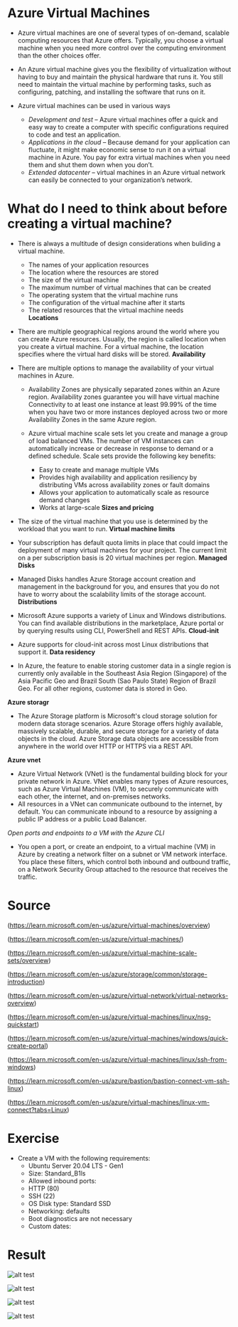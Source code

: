 # Azure Virtual Machines

- Azure virtual machines are one of several types of on-demand, scalable computing resources that Azure offers. Typically, you choose a virtual machine when you need more control over the computing environment than the other choices offer.
- An Azure virtual machine gives you the flexibility of virtualization without having to buy and maintain the physical hardware that runs it. You still need to maintain the virtual machine by performing tasks, such as configuring, patching, and installing the software that runs on it.

- Azure virtual machines can be used in various ways   

    - *Development and test* – Azure virtual machines offer a quick and easy way to create a computer with specific configurations required to code and test an application.
    - *Applications in the cloud* – Because demand for your application can fluctuate, it might make economic sense to run it on a virtual machine in Azure. You pay for extra virtual machines when you need them and shut them down when you don’t.
    - *Extended datacenter* – virtual machines in an Azure virtual network can easily be connected to your organization’s network.

 # What do I need to think about before creating a virtual machine?
- There is always a multitude of design considerations when buliding a virtual machine. 

   - The names of your application resources
   - The location where the resources are stored   
   - The size of the virtual machine
   - The maximum number of virtual machines that can be created
   - The operating system that the virtual machine runs
   - The configuration of the virtual machine after it starts
   - The related resources that the virtual machine needs   
**Locations**

- There are multiple geographical regions around the world where you can create Azure resources. Usually, the region is called location when you create a virtual machine. For a virtual machine, the location specifies where the virtual hard disks will be stored.
**Availability**

- There are multiple options to manage the availability of your virtual machines in Azure.

   - Availability Zones are physically separated zones within an Azure region. Availability zones guarantee you will have virtual machine Connectivity to at least one instance at least 99.99% of the time when you have two or more instances deployed across two or more Availability Zones in the same Azure region.
   - Azure virtual machine scale sets let you create and manage a group of load balanced VMs. The number of VM instances can automatically increase or decrease in response to demand or a defined schedule. Scale sets provide the following key benefits:

        - Easy to create and manage multiple VMs
        - Provides high availability and application resiliency by distributing VMs across availability zones or fault domains
        - Allows your application to automatically scale as resource demand changes
        - Works at large-scale
**Sizes and pricing**

- The size of the virtual machine that you use is determined by the workload that you want to run.
**Virtual machine limits**

- Your subscription has default quota limits in place that could impact the deployment of many virtual machines for your project. The current limit on a per subscription basis is 20 virtual machines per region.
**Managed Disks**

- Managed Disks handles Azure Storage account creation and management in the background for you, and ensures that you do not have to worry about the scalability limits of the storage account.
**Distributions**

- Microsoft Azure supports a variety of Linux and Windows distributions. You can find available distributions in the marketplace, Azure portal or by querying results using CLI, PowerShell and REST APIs.
**Cloud-init**

- Azure supports for cloud-init across most Linux distributions that support it.
**Data residency**

- In Azure, the feature to enable storing customer data in a single region is currently only available in the Southeast Asia Region (Singapore) of the Asia Pacific Geo and Brazil South (Sao Paulo State) Region of Brazil Geo. For all other regions, customer data is stored in Geo.

**Azure storagr**

- The Azure Storage platform is Microsoft's cloud storage solution for modern data storage scenarios. Azure Storage offers highly available, massively scalable, durable, and secure storage for a variety of data objects in the cloud. Azure Storage data objects are accessible from anywhere in the world over HTTP or HTTPS via a REST API.

**Azure vnet**

- Azure Virtual Network (VNet) is the fundamental building block for your private network in Azure. VNet enables many types of Azure resources, such as Azure Virtual Machines (VM), to securely communicate with each other, the internet, and on-premises networks.
- All resources in a VNet can communicate outbound to the internet, by default. You can communicate inbound to a resource by assigning a public IP address or a public Load Balancer.

*Open ports and endpoints to a VM with the Azure CLI*

- You open a port, or create an endpoint, to a virtual machine (VM) in Azure by creating a network filter on a subnet or VM network interface. You place these filters, which control both inbound and outbound traffic, on a Network Security Group attached to the resource that receives the traffic.


# Source

(https://learn.microsoft.com/en-us/azure/virtual-machines/overview)

(https://learn.microsoft.com/en-us/azure/virtual-machines/)

(https://learn.microsoft.com/en-us/azure/virtual-machine-scale-sets/overview)

(https://learn.microsoft.com/en-us/azure/storage/common/storage-introduction)

(https://learn.microsoft.com/en-us/azure/virtual-network/virtual-networks-overview)

(https://learn.microsoft.com/en-us/azure/virtual-machines/linux/nsg-quickstart)

(https://learn.microsoft.com/en-us/azure/virtual-machines/windows/quick-create-portal)

(https://learn.microsoft.com/en-us/azure/virtual-machines/linux/ssh-from-windows)

(https://learn.microsoft.com/en-us/azure/bastion/bastion-connect-vm-ssh-linux)

(https://learn.microsoft.com/en-us/azure/virtual-machines/linux-vm-connect?tabs=Linux)

# Exercise
- Create a VM with the following requirements:
    - Ubuntu Server 20.04 LTS - Gen1
    - Size: Standard_B1ls
    -  Allowed inbound ports:
    - HTTP (80)
    - SSH (22)
    -  OS Disk type: Standard SSD
    -  Networking: defaults
    - Boot diagnostics are not necessary
    - Custom dates:

# Result

![alt test](../00_includes/Azure1week5/Azure06vm1.png "Azure06vm1.png")

![alt test](../00_includes/Azure1week5/Azure06vm2.png "Azure06vm2.png")

![alt test](../00_includes/Azure1week5/Azure06vm3.png "Azure06vm3.png")

![alt test](../00_includes/Azure1week5/Azure06vm4.png "Azure06vm4.png")
